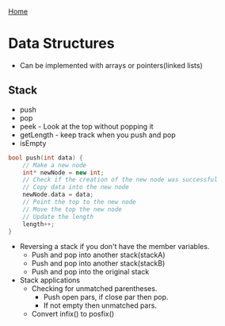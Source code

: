 [Home](../README.md)

# Data Structures
- Can be implemented with arrays or pointers(linked lists)

## Stack
- push
- pop
- peek - Look at the top without popping it
- getLength - keep track when you push and pop
- isEmpty

```C++
bool push(int data) {
	// Make a new node
	int* newNode = new int;
	// Check if the creation of the new node was successful
	// Copy data into the new node
	newNode.data = data;
	// Point the top to the new node
	// Move the top the new node
	// Update the length
	length++;
}
```

- Reversing a stack if you don't have the member variables.
	- Push and pop into another stack(stackA)
	- Push and pop into another stack(stackB)
	- Push and pop into the original stack
- Stack applications
	- Checking for unmatched parentheses.
		- Push open pars, if close par then pop.
		- If not empty then unmatched pars.
	- Convert infix() to posfix()
